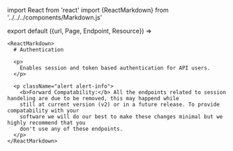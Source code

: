 import React from 'react'
import {ReactMarkdown} from '../../../components/Markdown.js'

export default ({url, Page, Endpoint, Resource}) =>
  <Page url={url} name="Authentication - @review">

    <ReactMarkdown>
      # Authentication

      <p>
        Enables session and token based authentication for API users.
      </p>

      <p className="alert alert-info">
        <b>Forward Compatability:</b> All the endpoints related to session handeling are due to be removed, this may happend while
        still at current version (v2) or in a future release. To provide compatability with your
        software we will do our best to make these changes minimal but we highly recommend that you
        don't use any of these endpoints.
      </p>
    </ReactMarkdown>

  </Page>



